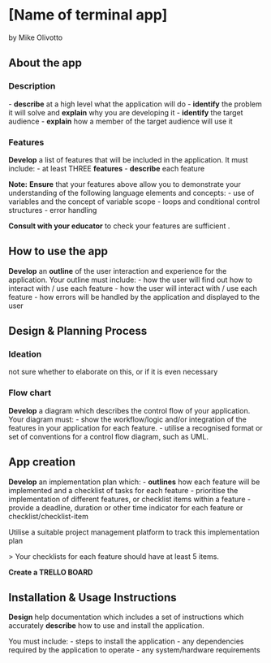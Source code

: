 # [Name of terminal app]

by Mike Olivotto



## About the app

### Description

\- **describe** at a high level what the application will do
\- **identify** the problem it will solve and **explain** why you are developing it
\- **identify** the target audience
\- **explain** how a member of the target audience will use it



### Features

**Develop** a list of features that will be included in the application. It must include:
\- at least THREE **features**
\- **describe** each feature

**Note:** **Ensure** that your features above allow you to demonstrate your understanding of the following language elements and concepts:
\- use of variables and the concept of variable scope
\- loops and conditional control structures
\- error handling

**Consult with your educator** to check your features are sufficient .



## How to use the app

**Develop** an **outline** of the user interaction and experience for the application.
Your outline must include:
\- how the user will find out how to interact with / use each feature
\- how the user will interact with / use each feature
\- how errors will be handled by the application and displayed to the user



## Design & Planning Process

### Ideation

not sure whether to elaborate on this, or if it is even necessary



### Flow chart

**Develop** a diagram which describes the control flow of your application. Your diagram must:
\- show the workflow/logic and/or integration of the features in your application for each feature.
\- utilise a recognised format or set of conventions for a control flow diagram, such as UML.



## App creation



**Develop** an implementation plan which:
\- **outlines** how each feature will be implemented and a checklist of tasks for each feature
\- prioritise the implementation of different features, or checklist items within a feature
\- provide a deadline, duration or other time indicator for each feature or checklist/checklist-item

Utilise a suitable project management platform to track this implementation plan

\> Your checklists for each feature should have at least 5 items.

**Create a TRELLO BOARD**





## Installation & Usage Instructions



**Design** help documentation which includes a set of instructions which accurately **describe** how to use and install the application.

You must include:
\- steps to install the application
\- any dependencies required by the application to operate
\- any system/hardware requirements